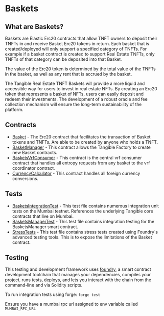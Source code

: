 # Baskets

## What are Baskets?

Baskets are Elastic Erc20 contracts that allow TNFT owners to deposit their TNFTs in and receive Basket Erc20 tokens in return. Each basket that is created/deployed will only support a specified category of TNFTs. For example if a basket contract is created to support Real Estate TNFTs, only TNFTs of that category can be deposited into that Basket. 

The value of the Erc20 token is determined by the total value of the TNFTs in the basket, as well as any rent that is accrued by the basket.

The Tangible Real Estate TNFT Baskets will provide a more liquid and accessible way for users to invest in real estate NFTs. By creating an Erc20 token that represents a basket of NFTs, users can easily deposit and redeem their investments. The development of a robust oracle and fee collection mechanism will ensure the long-term sustainability of the platform.

## Contracts

- [Basket](./src/Baskets.sol) - The Erc20 contract that facilitates the transaction of Basket tokens and TNFTs. Are able to be created by anyone who holds a TNFT.
- [BasketManager](./src/BasketManager.sol) - This contract allows the Tangible Factory to create new Basket contracts.
- [BasketsVrfConsumer](./src/BasketsVrfConsumer.sol) - This contract is the central vrf consumer contract that handles all entropy requests from any basket to the vrf coordinator contract.
- [CurrencyCalculator](./src/CurrencyCalculator.sol) - This contract handles all foreign currency conversions.

## Tests

- [BasketsIntegrationTest](./src/Baskets.t.sol) - This test file contains numerous integration unit tests on the Mumbai testnet. References the underlying Tangible core contracts that live on Mumbai.
- [BasketsManagerTest](./src/BasketsManager.t.sol) - This test file contains integration testing for the BasketsManager smart contract.
- [StressTests](./src/BasketsStressTests.t.sol) - This test file contains stress tests created using Foundry's advanced testing tools. This is to expose the limitations of the Basket contract.

## Testing

This testing and development framework uses [foundry](https://book.getfoundry.sh/), a smart contract development toolchain that manages your dependencies, compiles your project, runs tests, deploys, and lets you interact with the chain from the command-line and via Solidity scripts.

To run integration tests using forge:
`forge test` 

Ensure you have a mumbai rpc url assigned to env variable called `MUMBAI_RPC_URL`
